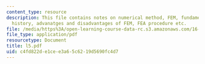 ```yaml
---
content_type: resource
description: This file contains notes on numerical method, FEM, fundamental concepts,
  history, advanatges and disadvantages of FEM, FEA procedure etc.
file: /media/https%3A/open-learning-course-data-rc.s3.amazonaws.com/16-810-engineering-design-and-rapid-prototyping-january-iap-2005/c4fd822de1cee3a65c6219d5690fc4d7_l5.pdf
file_type: application/pdf
resourcetype: Document
title: l5.pdf
uid: c4fd822d-e1ce-e3a6-5c62-19d5690fc4d7
---
```

